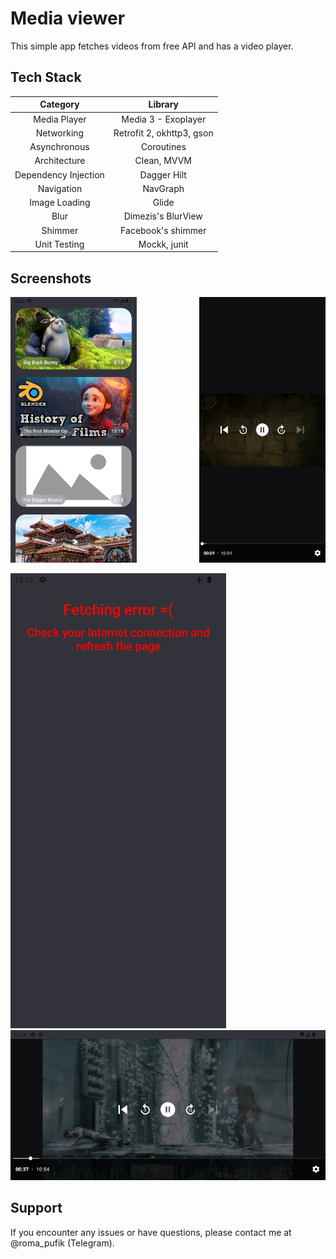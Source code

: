 # Media viewer

This simple app fetches videos from free API and has a video player.



## Tech Stack

|       Category       |          Library          |
|:--------------------:|:-------------------------:|
|     Media Player     |    Media 3 - Exoplayer    |
|      Networking      | Retrofit 2, okhttp3, gson |
|     Asynchronous     |        Coroutines         |
|     Architecture     |        Clean, MVVM        |
| Dependency Injection |        Dagger Hilt        |
|      Navigation      |         NavGraph          |
|    Image Loading     |           Glide           |
|         Blur         |    Dimezis's BlurView     |
|       Shimmer        |    Facebook's shimmer     |
|     Unit Testing     |       Mockk, junit        |

## Screenshots 
<div style="display: flex; justify-content: space-between;">
  <img src="/screenshots/homepage.png" width="40%" alt="home page">
  <img src="/screenshots/videoplayer.png" width="40%" alt="video player">
</div>
<br>
<img src="/screenshots/error.png"  alt="bookmarks page">
<img src="/screenshots/videoplayerhorizontal.png" alt="horizontal video player">

## Support

If you encounter any issues or have questions, please contact me at @roma_pufik (Telegram).